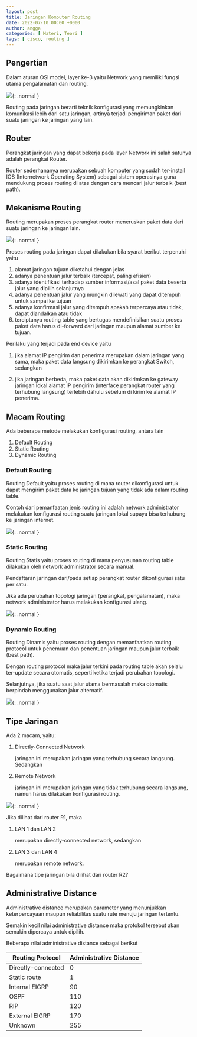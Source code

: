 ```yaml
---
layout: post
title: Jaringan Komputer Routing
date: 2022-07-10 00:00 +0000
author: angga
categories: [ Materi, Teori ]
tags: [ cisco, routing ]
---
```


## Pengertian

Dalam aturan OSI model, layer ke-3 yaitu Network yang memiliki fungsi utama pengalamatan dan routing.

![](/assets/img/2022-07-10-jaringan-komputer-routing/01.png){: .normal }

Routing pada jaringan berarti teknik konfigurasi yang memungkinkan komunikasi lebih dari satu jaringan, artinya terjadi pengiriman paket dari suatu jaringan ke jaringan yang lain.

## Router

Perangkat jaringan yang dapat bekerja pada layer Network ini salah satunya adalah perangkat Router.

Router sederhananya merupakan sebuah komputer yang sudah ter-install IOS (Internetwork Operating System) sebagai sistem operasinya guna mendukung proses routing di atas dengan cara mencari jalur terbaik (best path).

## Mekanisme Routing

Routing merupakan proses perangkat router meneruskan paket data dari suatu jaringan ke jaringan lain.

![](/assets/img/2022-07-10-jaringan-komputer-routing/02.png){: .normal }

Proses routing pada jaringan dapat dilakukan bila syarat berikut terpenuhi yaitu

1. alamat jaringan tujuan diketahui dengan jelas
2. adanya penentuan jalur terbaik (tercepat, paling efisien)
3. adanya identifikasi terhadap sumber informasi/asal paket data beserta jalur yang dipilih selanjutnya
4. adanya penentuan jalur yang mungkin dilewati yang dapat ditempuh untuk sampai ke tujuan
5. adanya konfirmasi jalur yang ditempuh apakah terpercaya atau tidak, dapat diandalkan atau tidak
6. terciptanya routing table yang bertugas mendefinisikan suatu proses paket data harus di-forward dari jaringan maupun alamat sumber ke tujuan.

Perilaku yang terjadi pada end device yaitu

1. jika alamat IP pengirim dan penerima merupakan dalam jaringan yang sama, maka paket data langsung dikirimkan ke perangkat Switch, sedangkan

2. jika jaringan berbeda, maka paket data akan dikirimkan ke gateway jaringan lokal alamat IP pengirim (interface perangkat router yang terhubung langsung) terlebih dahulu sebelum di kirim ke alamat IP penerima.

## Macam Routing

Ada beberapa metode melakukan konfigurasi routing, antara lain

1. Default Routing
1. Static Routing
1. Dynamic Routing

### Default Routing

Routing Default yaitu proses routing di mana router dikonfigurasi untuk dapat mengirim paket data ke jaringan tujuan yang tidak ada dalam routing table.

Contoh dari pemanfaatan jenis routing ini adalah network administrator melakukan konfigurasi routing suatu jaringan lokal supaya bisa terhubung ke jaringan internet.

![](/assets/img/2022-07-10-jaringan-komputer-routing/03.png){: .normal }

### Static Routing

Routing Statis yaitu proses routing di mana penyusunan routing table dilakukan oleh network administrator secara manual. 

Pendaftaran jaringan dari/pada setiap perangkat router dikonfigurasi satu per satu. 

Jika ada perubahan topologi jaringan (perangkat, pengalamatan), maka network administrator harus melakukan konfigurasi ulang.

![](/assets/img/2022-07-10-jaringan-komputer-routing/04.png){: .normal }

### Dynamic Routing

Routing Dinamis yaitu proses routing dengan memanfaatkan routing protocol untuk penemuan dan penentuan jaringan maupun jalur terbaik (best path).

Dengan routing protocol maka jalur terkini pada routing table akan selalu ter-update secara otomatis, seperti ketika terjadi perubahan topologi. 

Selanjutnya, jika suatu saat jalur utama bermasalah maka otomatis berpindah menggunakan jalur alternatif.

![](/assets/img/2022-07-10-jaringan-komputer-routing/05.png){: .normal }

## Tipe Jaringan

Ada 2 macam, yaitu:

1. Directly-Connected Network

    jaringan ini merupakan jaringan yang terhubung secara langsung. Sedangkan

1. Remote Network 

    jaringan ini merupakan jaringan yang tidak terhubung secara langsung, namun harus dilakukan konfigurasi routing.

![](/assets/img/2022-07-10-jaringan-komputer-routing/06.png){: .normal }

Jika dilihat dari router R1, maka

1. LAN 1 dan LAN 2 

    merupakan directly-connected network, sedangkan

1. LAN 3 dan LAN 4 

    merupakan remote network.

Bagaimana tipe jaringan bila dilihat dari router R2?

## Administrative Distance

Administrative distance merupakan parameter yang menunjukkan keterpercayaan maupun reliabilitas suatu rute menuju jaringan tertentu.

Semakin kecil nilai administrative distance maka protokol tersebut akan semakin dipercaya untuk dipilih.

Beberapa nilai administrative distance sebagai berikut

| Routing Protocol | Administrative Distance |
|---|---|
| Directly-connected | 0 |
| Static route | 1 |
| Internal EIGRP | 90 |
| OSPF | 110 |
| RIP | 120 |
| External EIGRP | 170 |
| Unknown | 255 |